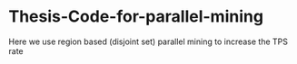 # Thesis-Code-for-parallel-mining
Here we use region based (disjoint set) parallel mining to increase the TPS rate 
